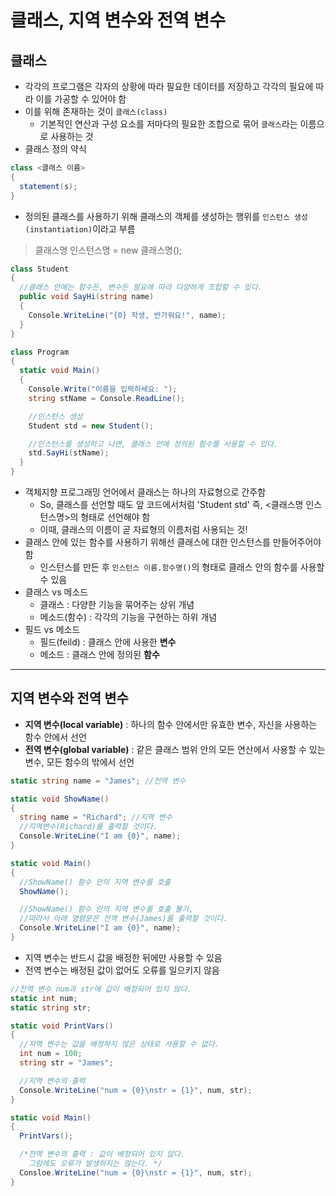 # 클래스, 지역 변수와 전역 변수

## 클래스

* 각각의 프로그램은 각자의 상황에 따라 필요한 데이터를 저장하고 각각의 필요에 따라 이를 가공할 수 있어야 함
* 이를 위해 존재하는 것이 `클래스(class)`
  * 기본적인 연산과 구성 요소를 저마다의 필요한 조합으로 묶어 `클래스`라는 이름으로 사용하는 것
* 클래스 정의 약식
```C#
class <클래스 이름>
{
  statement(s);
}
```
* 정의된 클래스를 사용하기 위해 클래스의 객체를 생성하는 행위를 `인스턴스 생성(instantiation)`이라고 부름
> 클래스명 인스턴스명 = new 클래스명();
```C#
class Student
{
  //클래스 안에는 함수든, 변수든 필요에 따라 다양하게 조합할 수 있다.
  public void SayHi(string name)
  {
    Console.WriteLine("{0} 학생, 반가워요!", name);
  }
}

class Program
{
  static void Main()
  {
    Console.Write("이름을 입력하세요: ");
    string stName = Console.ReadLine();

    //인스턴스 생성
    Student std = new Student();

    //인스턴스를 생성하고 나면, 클래스 안에 정의된 함수를 사용할 수 있다.
    std.SayHi(stName);
  }
}
```
* 객체지향 프로그래밍 언어에서 클래스는 하나의 자료형으로 간주함
  * So, 클래스를 선언할 때도 앞 코드에서처럼 'Student std' 즉, <클래스명 인스턴스명>의 형태로 선언해야 함
  * 이때, 클래스의 이름이 곧 자료형의 이름처럼 사용되는 것!
* 클래스 안에 있는 함수를 사용하기 위해선 클래스에 대한 인스턴스를 만들어주어야 함
  * 인스턴스를 만든 후 `인스턴스 이름.함수명()`의 형태로 클래스 안의 함수를 사용할 수 있음
* 클래스 vs 메소드
  * 클래스 : 다양한 기능을 묶어주는 상위 개념
  * 메소드(함수) : 각각의 기능을 구현하는 하위 개념
* 필드 vs 메소드
  * 필드(feild) : 클래스 안에 사용한 **변수**
  * 메소드 : 클래스 안에 정의된 **함수**    
___

## 지역 변수와 전역 변수

* **지역 변수(local variable)** : 하나의 함수 안에서만 유효한 변수, 자신을 사용하는 함수 안에서 선언
* **전역 변수(global variable)** : 같은 클래스 범위 안의 모든 연산에서 사용할 수 있는 변수, 모든 함수의 밖에서 선언
```C#
static string name = "James"; //전역 변수

static void ShowName()
{
  string name = "Richard"; //지역 변수
  //지역변수(Richard)를 출력할 것이다.
  Console.WriteLine("I am {0}", name);
}

static void Main()
{
  //ShowName() 함수 안의 지역 변수를 호출
  ShowName();

  //ShowName() 함수 안의 지역 변수를 호출 불가,
  //따라서 아래 명령문은 전역 변수(James)를 출력할 것이다.
  Console.WriteLine("I am {0}", name);
}
```
* 지역 변수는 반드시 값을 배정한 뒤에만 사용할 수 있음
* 전역 변수는 배정된 값이 없어도 오류를 일으키지 않음
```C#
//전역 변수 num과 str에 값이 배정되어 있지 않다.
static int num;
static string str;

static void PrintVars()
{
  //지역 변수는 값을 배정하지 않은 상태로 사용할 수 없다.
  int num = 100;
  string str = "James";

  //지역 변수의 출력
  Console.WriteLine("num = {0}\nstr = {1}", num, str);
}

static void Main()
{
  PrintVars();

  /*전역 변수의 출력 : 값이 배정되어 있지 않다.
    그럼에도 오류가 발생하지는 않는다. */
  Consloe.WriteLine("num = {0}\nstr = {1}", num, str);
}
```
